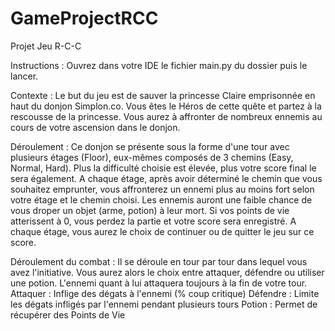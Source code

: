 # GameProjectRCC

Projet Jeu R-C-C

Instructions : 
Ouvrez dans votre IDE le fichier main.py du dossier puis le lancer.

Contexte :
Le but du jeu est de sauver la princesse Claire emprisonnée en haut du donjon Simplon.co. Vous êtes le Héros de cette quête et partez à la rescousse de la princesse. Vous aurez à affronter de nombreux ennemis au cours de votre ascension dans le donjon. 

Déroulement :
Ce donjon se présente sous la forme d'une tour avec plusieurs étages (Floor), eux-mêmes composés de 3 chemins (Easy, Normal, Hard). Plus la difficulté choisie est élevée, plus votre score final le sera également. A chaque étage, après avoir déterminé le chemin que vous souhaitez emprunter, vous affronterez un ennemi plus au moins fort selon votre étage et le chemin choisi. Les ennemis auront une faible chance de vous droper un objet (arme, potion) à leur mort. Si vos points de vie atterissent à 0, vous perdez la partie et votre score sera enregistré. A chaque étage, vous aurez le choix de continuer ou de quitter le jeu sur ce score.

Déroulement du combat :
Il se déroule en tour par tour dans lequel vous avez l'initiative. Vous aurez alors le choix entre attaquer, défendre ou utiliser une potion. L'ennemi quant à lui attaquera toujours à la fin de votre tour. 
Attaquer : Inflige des dégats à l'ennemi (% coup critique)
Défendre : Limite les dégats infligés par l'ennemi pendant plusieurs tours
Potion : Permet de récupérer des Points de Vie